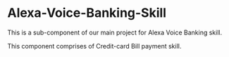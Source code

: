 # Alexa-Voice-Banking-Skill

This is a sub-component of our main project for Alexa Voice Banking skill.

This component comprises of Credit-card Bill payment skill.
